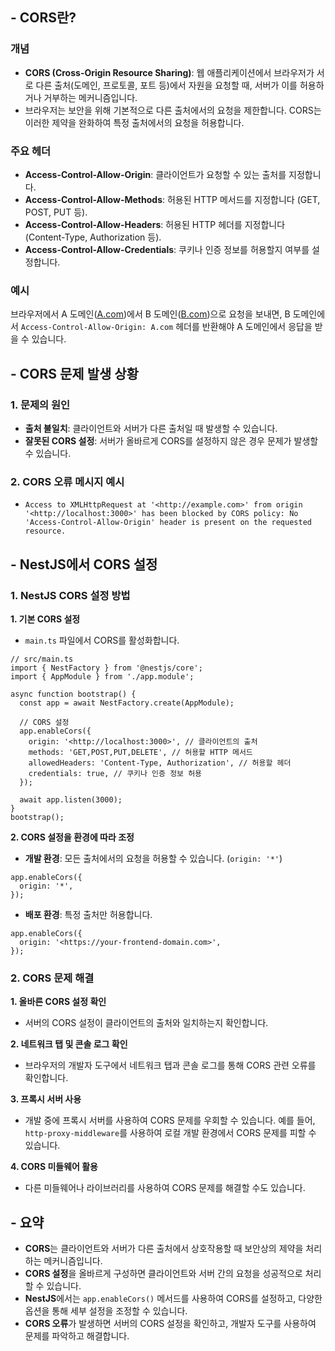 ## - CORS란?

### 개념

- **CORS (Cross-Origin Resource Sharing)**: 웹 애플리케이션에서 브라우저가 서로 다른 출처(도메인, 프로토콜, 포트 등)에서 자원을 요청할 때, 서버가 이를 허용하거나 거부하는 메커니즘입니다.
- 브라우저는 보안을 위해 기본적으로 다른 출처에서의 요청을 제한합니다. CORS는 이러한 제약을 완화하여 특정 출처에서의 요청을 허용합니다.

### 주요 헤더

- **Access-Control-Allow-Origin**: 클라이언트가 요청할 수 있는 출처를 지정합니다.
- **Access-Control-Allow-Methods**: 허용된 HTTP 메서드를 지정합니다 (GET, POST, PUT 등).
- **Access-Control-Allow-Headers**: 허용된 HTTP 헤더를 지정합니다 (Content-Type, Authorization 등).
- **Access-Control-Allow-Credentials**: 쿠키나 인증 정보를 허용할지 여부를 설정합니다.

### 예시

브라우저에서 A 도메인([A.com](http://a.com/))에서 B 도메인([B.com](http://b.com/))으로 요청을 보내면, B 도메인에서 `Access-Control-Allow-Origin: A.com` 헤더를 반환해야 A 도메인에서 응답을 받을 수 있습니다.

## - CORS 문제 발생 상황

### 1. 문제의 원인

- **출처 불일치**: 클라이언트와 서버가 다른 출처일 때 발생할 수 있습니다.
- **잘못된 CORS 설정**: 서버가 올바르게 CORS를 설정하지 않은 경우 문제가 발생할 수 있습니다.

### 2. CORS 오류 메시지 예시

- `Access to XMLHttpRequest at '<http://example.com>' from origin '<http://localhost:3000>' has been blocked by CORS policy: No 'Access-Control-Allow-Origin' header is present on the requested resource.`

## - NestJS에서 CORS 설정

### 1. NestJS CORS 설정 방법

**1. 기본 CORS 설정**

- `main.ts` 파일에서 CORS를 활성화합니다.

```tsx
// src/main.ts
import { NestFactory } from '@nestjs/core';
import { AppModule } from './app.module';

async function bootstrap() {
  const app = await NestFactory.create(AppModule);

  // CORS 설정
  app.enableCors({
    origin: '<http://localhost:3000>', // 클라이언트의 출처
    methods: 'GET,POST,PUT,DELETE', // 허용할 HTTP 메서드
    allowedHeaders: 'Content-Type, Authorization', // 허용할 헤더
    credentials: true, // 쿠키나 인증 정보 허용
  });

  await app.listen(3000);
}
bootstrap();

```

**2. CORS 설정을 환경에 따라 조정**

- **개발 환경**: 모든 출처에서의 요청을 허용할 수 있습니다. (`origin: '*'`)

```tsx
app.enableCors({
  origin: '*',
});

```

- **배포 환경**: 특정 출처만 허용합니다.

```tsx
app.enableCors({
  origin: '<https://your-frontend-domain.com>',
});

```

### 2. CORS 문제 해결

**1. 올바른 CORS 설정 확인**

- 서버의 CORS 설정이 클라이언트의 출처와 일치하는지 확인합니다.

**2. 네트워크 탭 및 콘솔 로그 확인**

- 브라우저의 개발자 도구에서 네트워크 탭과 콘솔 로그를 통해 CORS 관련 오류를 확인합니다.

**3. 프록시 서버 사용**

- 개발 중에 프록시 서버를 사용하여 CORS 문제를 우회할 수 있습니다. 예를 들어, `http-proxy-middleware`를 사용하여 로컬 개발 환경에서 CORS 문제를 피할 수 있습니다.

**4. CORS 미들웨어 활용**

- 다른 미들웨어나 라이브러리를 사용하여 CORS 문제를 해결할 수도 있습니다.

## - 요약

- **CORS**는 클라이언트와 서버가 다른 출처에서 상호작용할 때 보안상의 제약을 처리하는 메커니즘입니다.
- **CORS 설정**을 올바르게 구성하면 클라이언트와 서버 간의 요청을 성공적으로 처리할 수 있습니다.
- **NestJS**에서는 `app.enableCors()` 메서드를 사용하여 CORS를 설정하고, 다양한 옵션을 통해 세부 설정을 조정할 수 있습니다.
- **CORS 오류**가 발생하면 서버의 CORS 설정을 확인하고, 개발자 도구를 사용하여 문제를 파악하고 해결합니다.